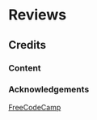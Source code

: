 # Reviews


## Credits

### Content

### Acknowledgements

[FreeCodeCamp](https://www.youtube.com/watch?v=3PHXvlpOkf4&t=1825s)